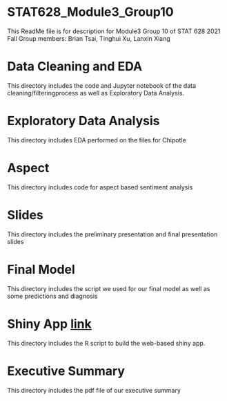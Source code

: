 # STAT628_Module3_Group10
This ReadMe file is for description for Module3 Group 10 of STAT 628 2021 Fall 
Group members: Brian Tsai, Tinghui Xu, Lanxin Xiang

# Data Cleaning and EDA
This directory includes the code and Jupyter notebook of the data cleaning/filteringprocess as well as Exploratory Data Analysis. 

# Exploratory Data Analysis 
This directory includes EDA performed on the files for Chipotle

# Aspect
This directory includes code for aspect based sentiment analysis 

# Slides 
This directory includes the preliminary presentation and final presentation slides

# Final Model 
This directory includes the script we used for our final model as well as some predictions and diagnosis   

# Shiny App [link](https://tinghuixu1114.shinyapps.io/)
This directory includes the R script to build the web-based shiny app.

# Executive Summary
This directory includes the pdf file of our executive summary 
